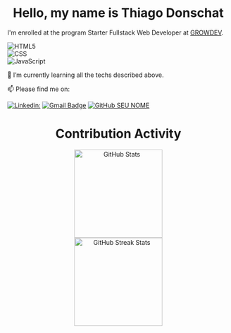 <div align=center>
   <h1>Hello, my name is Thiago Donschat</h1>
</div>
 <div>
    <p> I'm enrolled at the program Starter Fullstack Web Developer at <a href="https://www.growdev.com.br/">GROWDEV</a>.</p>
 </div>

 ![HTML5](https://img.shields.io/badge/-HTML5-333333?style=flat&logo=HTML5) <br>
 ![CSS](https://img.shields.io/badge/-CSS-333333?style=flat&logo=CSS3&logoColor=1572B6) <br> 
 ![JavaScript](https://img.shields.io/badge/-JavaScript-333333?style=flat&logo=javascript) <br>
 
 🌱 I’m currently learning all the techs described above.
 
 📫 Please find me on:

[![Linkedin: ](https://img.shields.io/badge/-Thiago_Donschat-blue?style=flat-square&logo=Linkedin&logoColor=white&link=https://www.linkedin.com/in/thiagobd)](https://www.linkedin.com/in/thiagobd)
[![Gmail Badge](https://img.shields.io/badge/-donschatt@gmail.com-006bed?style=flat-square&logo=Gmail&logoColor=white&link=mailto:donschatt@gmail.com)](mailto:donschatt@gmail.com)
[![GitHub SEU NOME]( https://img.shields.io/github/followers/VanessaSwerts?label=follow&style=social)](https://github.com/Donschat)
</div>
    <div align=center>
        <h1>Contribution Activity</h1>
        <img src="https://github-readme-stats.vercel.app/api?username=Donschat&title_color=6FDA44&text_color=FFFFFF&show_icons=true&icon_color=6FDA44&include_all_commits=true&count_private=true&theme=dark" alt="GitHub Stats" height="200" />
        <br>
   <!--
        <img src="https://github-readme-stats.vercel.app/api/top-langs?username=Donschat&layout=compact&title_color=6FDA44&text_color=FFFFFF&theme=dark" alt="GitHub Most Used Languages" height="200" />
        <br>
   -->
        <img src="https://github-readme-streak-stats.herokuapp.com/?user=Donschat&theme=dark&date_format=j%20M%5B%20Y%5D&currStreakLabel=6FDA44&fire=6FDA44&ring=6FDA44" alt="GitHub Streak Stats" height="200" />
        <br>
        <br>
    </div>
 
